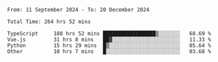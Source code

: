 <!--START_SECTION:waka-->

```abap
From: 11 September 2024 - To: 20 December 2024

Total Time: 264 hrs 52 mins

TypeScript     188 hrs 52 mins █████████████████▒░░░░░░░   68.69 %
Vue.js         31 hrs 8 mins   ██▓░░░░░░░░░░░░░░░░░░░░░░   11.33 %
Python         15 hrs 29 mins  █▒░░░░░░░░░░░░░░░░░░░░░░░   05.64 %
Other          10 hrs 7 mins   █░░░░░░░░░░░░░░░░░░░░░░░░   03.68 %
```

<!--END_SECTION:waka-->
